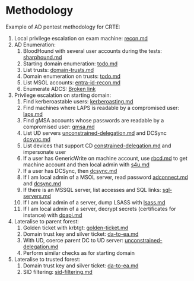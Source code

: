 # Methodology

Example of AD pentest methodology for CRTE:

1. Local privilege escalation on exam machine: [recon.md](local-privilege-escalation/recon.md "mention")
2. AD Enumeration:
   1. BloodHound with several user accounts during the tests: [sharphound.md](active-directory-enumeration/sharphound.md "mention")
   2. Starting domain enumeration: [todo.md](active-directory-enumeration/todo.md "mention")
   3. List trusts: [domain-trusts.md](active-directory-enumeration/domain-trusts.md "mention")
   4. Domain enumeration on trusts: [todo.md](active-directory-enumeration/todo.md "mention")
   5. List MSOL accounts: [entra-id-recon.md](active-directory-enumeration/entra-id-recon.md "mention")
   6. Enumerate ADCS: [Broken link](broken-reference "mention")
3. Privilege escalation on starting domain:
   1. Find kerberoastable users: [kerberoasting.md](ad-privilege-escalation/kerberoasting.md "mention")
   2. Find machines where LAPS is readable by a compromised user: [laps.md](ad-privilege-escalation/laps.md "mention")
   3. Find gMSA accounts whose passwords are readable by a compromised user: [gmsa.md](ad-privilege-escalation/gmsa.md "mention")
   4. List UD servers [unconstrained-delegation.md](ad-privilege-escalation/unconstrained-delegation.md "mention") and DCSync [dcsync.md](ad-privilege-escalation/dcsync.md "mention")
   5. List devices that support CD [constrained-delegation.md](ad-privilege-escalation/constrained-delegation.md "mention") and impersonate user
   6. If a user has GenericWrite on machine account, use [rbcd.md](ad-privilege-escalation/rbcd.md "mention") to get machine account and then local admin with [s4u.md](ad-privilege-escalation/s4u.md "mention")
   7. If a user has DCSync, then [dcsync.md](ad-privilege-escalation/dcsync.md "mention")
   8. If I am local admin of a MSOL server, read password [adconnect.md](ad-privilege-escalation/adconnect.md "mention") and [dcsync.md](ad-privilege-escalation/dcsync.md "mention")
   9. If there is an MSSQL server, list accesses and SQL links: [sql-servers.md](ad-privilege-escalation/sql-servers.md "mention")
   10. If I am local admin of a server, dump LSASS with [lsass.md](ad-privilege-escalation/lsass.md "mention")
   11. If I am local admin of a server, decrypt secrets (certificates for instance) with [dpapi.md](ad-privilege-escalation/dpapi.md "mention")
4. Lateralise to parent forest:
   1. Golden ticket with krbtgt: [golden-ticket.md](ad-privilege-escalation/golden-ticket.md "mention")
   2. Domain trust key and silver ticket: [da-to-ea.md](ad-privilege-escalation/da-to-ea.md "mention")
   3. With UD, coerce parent DC to UD server: [unconstrained-delegation.md](ad-privilege-escalation/unconstrained-delegation.md "mention")
   4. Perform similar checks as for starting domain
5. Lateralise to trusted forest:
   1. Domain trust key and silver ticket: [da-to-ea.md](ad-privilege-escalation/da-to-ea.md "mention")
   2. SID filtering: [sid-filtering.md](ad-privilege-escalation/sid-filtering.md "mention")

